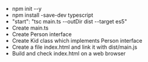 - npm init --y
- npm install -save-dev typescript
- "start": "tsc main.ts --outDir dist --target es5"
- Create main.ts
- Create Person interface
- Create Kid class which implements Person interface
- Create a file index.html and link it with dist/main.js
- Build and check index.html on a web browser